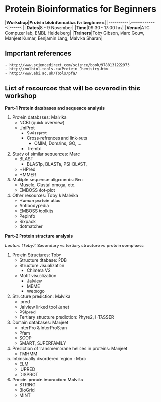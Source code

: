 # Protein Bioinformatics for Beginners

|**Workshop**|**Protein bioinformatics for beginners**|
|----------|:-------------:|------:|
|**Dates**|8 - 9 November|
|**Time**|09:30 - 17:00 hrs|
|**Venue**|ATC Computer lab, EMBL Heidelberg|
|**Trainers**|Toby Gibson, Marc Gouw, Manjeet Kumar, Benjamin Lang, Malvika Sharan|

## Important references
    - http://www.sciencedirect.com/science/book/9788131222973
    - http://molbiol-tools.ca/Protein_Chemistry.htm
    - http://www.ebi.ac.uk/Tools/pfa/

## List of resources that will be covered in this workshop

**Part-1 Protein databases and sequence analysis**

1. Protein databases: Malvika
    - NCBI (quick overview)
    - UniProt
        - Swissprot
        - Cross-refrences and link-outs
            - OMIM, Domains, GO, ...
        - Trembl
2. Study of similar sequences: Marc
    - BLAST
        - BLASTp, BLASTn, PSI-BLAST, 
    - HHPred
    - HMMER
3. Multiple sequence alignments: Ben
    - Muscle, Clustal omega, etc.
    - EMBOSS dot-plot
4. Other resources: Toby & Malvika
    - Human portein atlas
    - Antibodypedia
    - EMBOSS toolkits
    - Pepinfo
    - Sixpack
    - dotmatcher

**Part-2 Protein structure analysis**

*Lecture (Toby):* Secondary vs tertiary structure vs protein complexes

1. Protein Structures: Toby
    - Structure dtabase: PDB
    - Structure visualization
        - Chimera V2
    - Motif visualization
        - Jalview
        - MEME
        - Weblogo
2. Structure prediction: Malvika
    - jpred
    - Jalview linked tool Janet
    - PSIpred
    - Tertiary structure prediction: Phyre2, I-TASSER
3. Domain databases: Manjeet
    - InterPro & InterProScan
    - Pfam
    - SCOP 
    - SMART, SUPERFAMILY
4. Prediction of transmembrane helices in proteins: Manjeet
    - TMHMM
5. Intrinsically disordered region : Marc
    - ELM
    - IUPRED
    - DISPROT
6. Protein-protein interaction: Malvika
    - STRING
    - BioGrid
    - MINT

